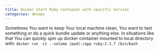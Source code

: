 ```yaml
---
title: Docker Start Ruby container with specific Version
categories: devops
---
```


Sometimes You want to keep Your local machine clean, You want to test something or do a quick bundle update or anything else. In situations like that You can quickly spin up docker container mounted to local directory with:
`docker run -it --volume (pwd):/app ruby:2.3.7 /bin/bash`